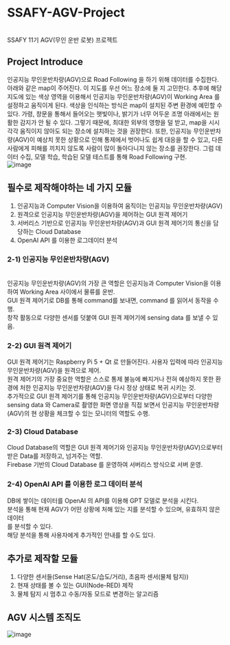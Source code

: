 # SSAFY-AGV-Project  
<br>  
SSAFY 11기 AGV(무인 운반 로봇) 프로젝트  


## Project Introduce  
인공지능 무인운반차량(AGV)으로 Road Following 을 하기 위해 데이터를 수집한다. 아래와 같은 map이 주어진다. 이 지도를 우선 어느 장소에 둘 지 고민한다. 추후에 해당 지도에 있는 색상 영역을 이용해서 인공지능 무인운반차량(AGV)이 Working Area 를 설정하고 움직이게 된다. 색상을 인식하는 방식은 map이 설치된 주변 환경에 예민할 수 있다. 가령, 창문을 통해서 들어오는 햇빛이나, 밝기가 너무 어두운 조명 아래에서는 원활한 감지가 안 될 수 있다. 그렇기 때문에, 최대한 외부의 영향을 덜 받고, map을 시시각각 움직이지 않아도 되는 장소에 설치하는 것을 권장한다. 또한, 인공지능 무인운반차량(AGV)이 예상치 못한 상황으로 인해 통제에서 벗어나도 쉽게 대응을 할 수 있고, 다른 사람에게 피해를 끼치지 않도록 사람이 많이 돌아다니지 않는 장소를 권장한다. 그럼 데이터 수집, 모델 학습, 학습된 모델 테스트를 통해 Road Following 구현.  
![image](https://github.com/kghees/SSAFY-AGV-Project/assets/92205960/26386e98-8349-4ce1-b5d6-638cd97d965f)  

## 필수로 제작해야하는 네 가지 모듈  
1. 인공지능과 Computer Vision을 이용하여 움직이는 인공지능 무인운반차량(AGV)
2. 원격으로 인공지능 무인운반차량(AGV)을 제어하는 GUI 원격 제어기
3. 서버리스 기반으로 인공지능 무인운반차량(AGV)과 GUI 원격 제어기의 통신을 담당하는 Cloud Database 
4. OpenAI API 를 이용한 로그데이터 분석

### 2-1) 인공지능 무인운반차량(AGV)
<br>
인공지능 무인운반차량(AGV)의 가장 큰 역할은 인공지능과 Computer Vision을 이용하여 Working Area 사이에서 물류를 운반.<br>
GUI 원격 제어기로 DB를 통해 command를 보내면, command 를 읽어서 동작을 수행.<br>
창작 활동으로 다양한 센서를 덧붙여 GUI 원격 제어기에 sensing data 를 보낼 수 있음.<br>

### 2-2) GUI 원격 제어기
GUI 원격 제어기는 Raspberry Pi 5 + Qt 로 만들어진다. 사용자 입력에 따라 인공지능 무인운반차량(AGV)을 원격으로 제어.<br>
원격 제어기의 가장 중요한 역할은 스스로 통제 불능에 빠지거나 전혀 예상하지 못한 환경에 처한 인공지능 무인운반차량(AGV)을 다시 정상 상태로 복귀 시키는 것.<br>
추가적으로 GUI 원격 제어기를 통해 인공지능 무인운반차량(AGV)으로부터 다양한 sensing data 와 Camera로 촬영한 화면 영상을 직접 보면서 인공지능 무인운반차량(AGV)의 현 상황을 체크할 수 있는 모니터의 역할도 수행.<br>


### 2-3) Cloud Database
Cloud Database의 역할은 GUI 원격 제어기와 인공지능 무인운반차량(AGV)으로부터 받은 Data를 저장하고, 넘겨주는 역할.<br>
Firebase 기반의 Cloud Database 를 운영하여 서버리스 방식으로 서버 운영. <br>

### 2-4) OpenAI API 를 이용한 로그 데이터 분석
DB에 쌓이는 데이터를 OpenAI 의 API를 이용해 GPT 모델로 분석을 시킨다. <br>
분석을 통해 현재 AGV가 어떤 상황에 처해 있는 지를 분석할 수 있으며, 유효하지 않은 데이터<br>를 분석할 수 있다. <br>해당 분석을 통해 사용자에게 추가적인 안내를 할 수도 있다.<br>

## 추가로 제작할 모듈  
1. 다양한 센서들(Sense Hat(온도/습도/거리), 초음파 센서(물체 탐지))
2. 현재 상태를 볼 수 있는 GUI(Node-RED) 제작
3. 물체 탐지 시 멈추고 수동/자동 모드로 변경하는 알고리즘

## AGV 시스템 조직도  
![image](https://github.com/kghees/SSAFY-AGV-Project/assets/92205960/0be8cc1f-221b-4563-b61b-37932205aa4b)
